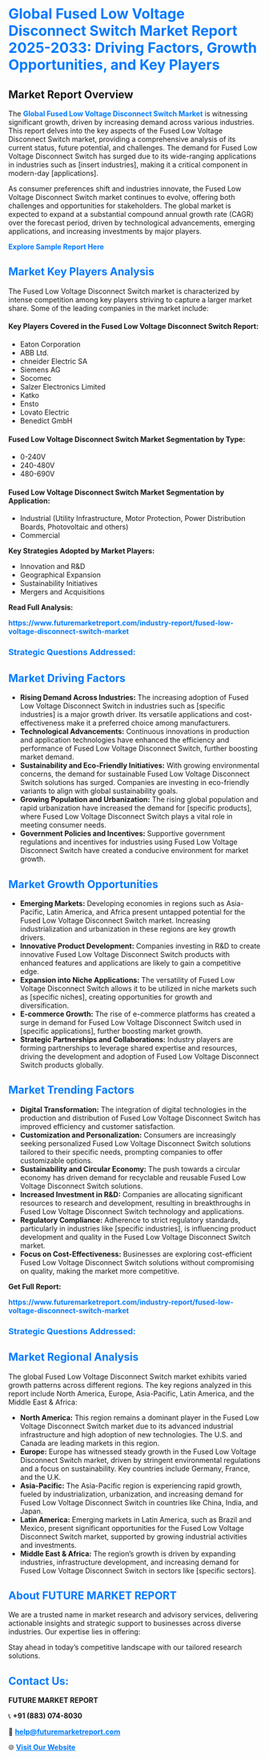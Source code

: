 <h1 style="color: #007BFF;">Global Fused Low Voltage Disconnect Switch Market Report 2025-2033: Driving Factors, Growth Opportunities, and Key Players</h1>

<section id="overview">
<h2>Market Report Overview</h2>
<p>The <a href="https://www.futuremarketreport.com/industry-report/fused-low-voltage-disconnect-switch-market" style="color: #007BFF; text-decoration: none;"><strong>Global Fused Low Voltage Disconnect Switch Market</strong></a> is witnessing significant growth, driven by increasing demand across various industries. This report delves into the key aspects of the Fused Low Voltage Disconnect Switch market, providing a comprehensive analysis of its current status, future potential, and challenges. The demand for Fused Low Voltage Disconnect Switch has surged due to its wide-ranging applications in industries such as [insert industries], making it a critical component in modern-day [applications].</p>
<p>As consumer preferences shift and industries innovate, the Fused Low Voltage Disconnect Switch market continues to evolve, offering both challenges and opportunities for stakeholders. The global market is expected to expand at a substantial compound annual growth rate (CAGR) over the forecast period, driven by technological advancements, emerging applications, and increasing investments by major players.</p>
</section>

<section id="overview">
<p><a href="https://www.futuremarketreport.com/request-sample/reportId=53975" style="color: #007BFF; text-decoration: none;"><strong>Explore Sample Report Here</strong></a></p>
</section>

<section id="key-players">
<h2 style="color: #007BFF;">Market Key Players Analysis</h2>
<p>The Fused Low Voltage Disconnect Switch market is characterized by intense competition among key players striving to capture a larger market share. Some of the leading companies in the market include:</p>
<h4>Key Players Covered in the Fused Low Voltage Disconnect Switch Report:</h4>
<ul><li>Eaton Corporation</li><li>ABB Ltd.</li><li>chneider Electric SA</li><li>Siemens AG</li><li>Socomec</li><li>Salzer Electronics Limited</li><li>Katko</li><li>Ensto</li><li>Lovato Electric</li><li>Benedict GmbH</li></ul>
<h4>Fused Low Voltage Disconnect Switch Market Segmentation by Type:</h4>
<ul><li>0-240V</li><li>240-480V</li><li>480-690V</li></ul>

<h4>Fused Low Voltage Disconnect Switch Market Segmentation by Application:</h4>
<ul><li>Industrial (Utility Infrastructure, Motor Protection, Power Distribution Boards, Photovoltaic and others)</li><li>Commercial</li></ul>
<p><strong>Key Strategies Adopted by Market Players:</strong></p>
<ul>
<li>Innovation and R&D</li>
<li>Geographical Expansion</li>
<li>Sustainability Initiatives</li>
<li>Mergers and Acquisitions</li>
</ul>
</section>

<section>
<p><strong>Read Full Analysis: </strong></p><a href="https://www.futuremarketreport.com/industry-report/fused-low-voltage-disconnect-switch-market" style="color: #007BFF; text-decoration: none;"><strong>https://www.futuremarketreport.com/industry-report/fused-low-voltage-disconnect-switch-market</strong></a>
<h3 style="color: #007BFF;">Strategic Questions Addressed:</h3>
</section>

<section id="driving-factors">
<h2 style="color: #007BFF;">Market Driving Factors</h2>
<ul>
<li><strong>Rising Demand Across Industries:</strong> The increasing adoption of Fused Low Voltage Disconnect Switch in industries such as [specific industries] is a major growth driver. Its versatile applications and cost-effectiveness make it a preferred choice among manufacturers.</li>
<li><strong>Technological Advancements:</strong> Continuous innovations in production and application technologies have enhanced the efficiency and performance of Fused Low Voltage Disconnect Switch, further boosting market demand.</li>
<li><strong>Sustainability and Eco-Friendly Initiatives:</strong> With growing environmental concerns, the demand for sustainable Fused Low Voltage Disconnect Switch solutions has surged. Companies are investing in eco-friendly variants to align with global sustainability goals.</li>
<li><strong>Growing Population and Urbanization:</strong> The rising global population and rapid urbanization have increased the demand for [specific products], where Fused Low Voltage Disconnect Switch plays a vital role in meeting consumer needs.</li>
<li><strong>Government Policies and Incentives:</strong> Supportive government regulations and incentives for industries using Fused Low Voltage Disconnect Switch have created a conducive environment for market growth.</li>
</ul>
</section>

<section id="growth-opportunities">
<h2 style="color: #007BFF;">Market Growth Opportunities</h2>
<ul>
<li><strong>Emerging Markets:</strong> Developing economies in regions such as Asia-Pacific, Latin America, and Africa present untapped potential for the Fused Low Voltage Disconnect Switch market. Increasing industrialization and urbanization in these regions are key growth drivers.</li>
<li><strong>Innovative Product Development:</strong> Companies investing in R&D to create innovative Fused Low Voltage Disconnect Switch products with enhanced features and applications are likely to gain a competitive edge.</li>
<li><strong>Expansion into Niche Applications:</strong> The versatility of Fused Low Voltage Disconnect Switch allows it to be utilized in niche markets such as [specific niches], creating opportunities for growth and diversification.</li>
<li><strong>E-commerce Growth:</strong> The rise of e-commerce platforms has created a surge in demand for Fused Low Voltage Disconnect Switch used in [specific applications], further boosting market growth.</li>
<li><strong>Strategic Partnerships and Collaborations:</strong> Industry players are forming partnerships to leverage shared expertise and resources, driving the development and adoption of Fused Low Voltage Disconnect Switch products globally.</li>
</ul>
</section>

<section id="trending-factors">
<h2 style="color: #007BFF;">Market Trending Factors</h2>
<ul>
<li><strong>Digital Transformation:</strong> The integration of digital technologies in the production and distribution of Fused Low Voltage Disconnect Switch has improved efficiency and customer satisfaction.</li>
<li><strong>Customization and Personalization:</strong> Consumers are increasingly seeking personalized Fused Low Voltage Disconnect Switch solutions tailored to their specific needs, prompting companies to offer customizable options.</li>
<li><strong>Sustainability and Circular Economy:</strong> The push towards a circular economy has driven demand for recyclable and reusable Fused Low Voltage Disconnect Switch solutions.</li>
<li><strong>Increased Investment in R&D:</strong> Companies are allocating significant resources to research and development, resulting in breakthroughs in Fused Low Voltage Disconnect Switch technology and applications.</li>
<li><strong>Regulatory Compliance:</strong> Adherence to strict regulatory standards, particularly in industries like [specific industries], is influencing product development and quality in the Fused Low Voltage Disconnect Switch market.</li>
<li><strong>Focus on Cost-Effectiveness:</strong> Businesses are exploring cost-efficient Fused Low Voltage Disconnect Switch solutions without compromising on quality, making the market more competitive.</li>
</ul>
</section>

<section>
<p><strong>Get Full Report: </strong></p><a href="https://www.futuremarketreport.com/industry-report/fused-low-voltage-disconnect-switch-market" style="color: #007BFF; text-decoration: none;"><strong>https://www.futuremarketreport.com/industry-report/fused-low-voltage-disconnect-switch-market</strong></a>
<h3 style="color: #007BFF;">Strategic Questions Addressed:</h3>
</section>


<section id="regional-analysis">
<h2 style="color: #007BFF;">Market Regional Analysis</h2>
<p>The global Fused Low Voltage Disconnect Switch market exhibits varied growth patterns across different regions. The key regions analyzed in this report include North America, Europe, Asia-Pacific, Latin America, and the Middle East & Africa:</p>
<ul>
<li><strong>North America:</strong> This region remains a dominant player in the Fused Low Voltage Disconnect Switch market due to its advanced industrial infrastructure and high adoption of new technologies. The U.S. and Canada are leading markets in this region.</li>
<li><strong>Europe:</strong> Europe has witnessed steady growth in the Fused Low Voltage Disconnect Switch market, driven by stringent environmental regulations and a focus on sustainability. Key countries include Germany, France, and the U.K.</li>
<li><strong>Asia-Pacific:</strong> The Asia-Pacific region is experiencing rapid growth, fueled by industrialization, urbanization, and increasing demand for Fused Low Voltage Disconnect Switch in countries like China, India, and Japan.</li>
<li><strong>Latin America:</strong> Emerging markets in Latin America, such as Brazil and Mexico, present significant opportunities for the Fused Low Voltage Disconnect Switch market, supported by growing industrial activities and investments.</li>
<li><strong>Middle East & Africa:</strong> The region’s growth is driven by expanding industries, infrastructure development, and increasing demand for Fused Low Voltage Disconnect Switch in sectors like [specific sectors].</li>
</ul>
</section>

<footer>
<h2 style="color: #007BFF;">About FUTURE MARKET REPORT</h2>
<p>We are a trusted name in market research and advisory services, delivering actionable insights and strategic support to businesses across diverse industries. Our expertise lies in offering:</p>

<p>Stay ahead in today’s competitive landscape with our tailored research solutions.</p>

<h2 style="color: #007BFF;">Contact Us:</h2>
<p><strong>FUTURE MARKET REPORT</strong></p>
<p>📞 <strong>+91 (883) 074-8030</strong></p>
<p>📧 <strong><a href="mailto:help@futuremarketreport.com" style="color: #007BFF;">help@futuremarketreport.com</a></strong></p>
<p>🌐 <strong><a href="https://www.futuremarketreport.com/" style="color: #007BFF;">Visit Our Website</a></strong></p>
</footer>